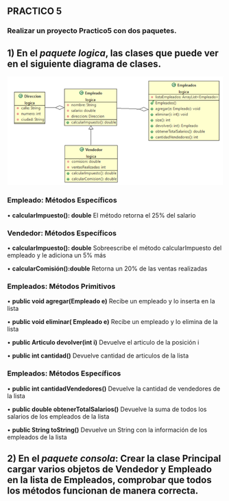 ## PRACTICO 5

### Realizar un proyecto Practico5 con dos paquetes.
## 1) En el *paquete logica*, las clases que puede ver en el siguiente diagrama de clases.

![Diagrama de clase Empleados](./DiagramaEmpleados.png)  

### **Empleado: Métodos Específicos**

• **calcularImpuesto(): double** El método retorna el 25% del salario

### **Vendedor: Métodos Específicos**

• **calcularImpuesto(): double** Sobreescribe el método calcularImpuesto del empleado y le adiciona un 5% más

• **calcularComisión():double** Retorna un 20% de las ventas realizadas

### **Empleados: Métodos Primitivos**

• **public void agregar(Empleado e)** Recibe un empleado y lo inserta en la lista

• **public void eliminar( Empleado e)** Recibe un empleado y lo elimina de la lista

• **public Articulo devolver(int i)**  Devuelve el articulo de la posición i

• **public int cantidad()** Devuelve cantidad de articulos de la lista

### **Empleados: Métodos Específicos**

• **public int cantidadVendedores()**  Devuelve la cantidad de vendedores  de la lista

• **public double obtenerTotalSalarios()**  Devuelve la suma de todos los salarios de los empleados de la lista

• **public String toString()**  Devuelve un String con la información de los empleados de la lista


## 2) En el *paquete consola*: Crear la clase **Principal** cargar varios objetos de Vendedor y Empleado en la lista de Empleados, comprobar que todos los métodos funcionan de manera correcta.


